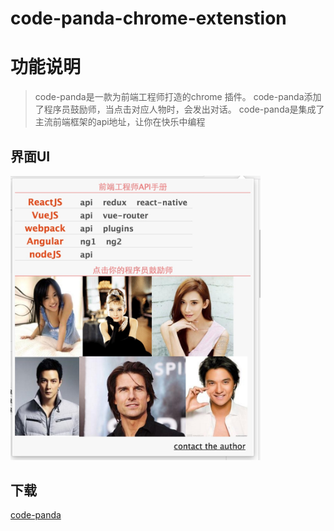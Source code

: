 # code-panda-chrome-extenstion
# 功能说明
> code-panda是一款为前端工程师打造的chrome 插件。
> code-panda添加了程序员鼓励师，当点击对应人物时，会发出对话。
> code-panda是集成了主流前端框架的api地址，让你在快乐中编程

## 界面UI
<img src='./images/capture.jpg' width='400px'>

## 下载
[code-panda]('./dist.zip')
